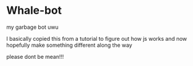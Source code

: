 # Whale-bot
my garbage bot uwu


I basically copied this from a tutorial to figure out how js works and now hopefully make something different along the way

please dont be mean!!!